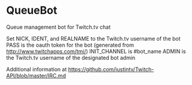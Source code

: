 QueueBot
========

Queue management bot for Twitch.tv chat

Set NICK, IDENT, and REALNAME to the Twitch.tv username of the bot
PASS is the oauth token for the bot (generated from http://www.twitchapps.com/tmi/)
INIT_CHANNEL is #bot_name
ADMIN is the Twitch.tv username of the designated bot admin

Additional information at https://github.com/justintv/Twitch-API/blob/master/IRC.md
